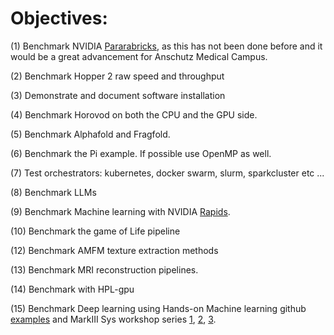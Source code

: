 Objectives:
===========

(1) Benchmark NVIDIA [Pararabricks](https://github.com/kf-cuanschutz/CU-Anschutz-HPC-documentation/blob/main/Workshops/nvidia_workshop_series_information_spring_23.md), as this has not been done before 
and it would be a great advancement for Anschutz Medical Campus.

(2) Benchmark Hopper 2 raw speed and throughput

(3) Demonstrate and document software installation

(4) Benchmark Horovod on both the CPU and the GPU side.

(5) Benchmark Alphafold and Fragfold.

(6) Benchmark the Pi example. If possible use OpenMP as well.

(7) Test orchestrators: kubernetes, docker swarm, slurm, sparkcluster etc ...

(8) Benchmark LLMs

(9) Benchmark Machine learning with NVIDIA [Rapids](https://developer.nvidia.com/rapids/get-started).

(10) Benchmark the game of Life pipeline

(12) Benchmark AMFM texture extraction methods

(13) Benchmark MRI reconstruction pipelines.

(14) Benchmark with HPL-gpu

(15) Benchmark Deep learning using Hands-on Machine learning github [examples](https://github.com/ageron/handson-ml3/tree/main) and MarkIII Sys workshop series [1](https://trending.markiiisys.com/cu-anschutz-aiseries), [2](https://trending.markiiisys.com/cu-anschutz-ai-2024), [3](https://github.com/kf-cuanschutz/CU-Anschutz-HPC-documentation/blob/main/Workshops/nvidia_workshop_series_information_spring_23.md).
